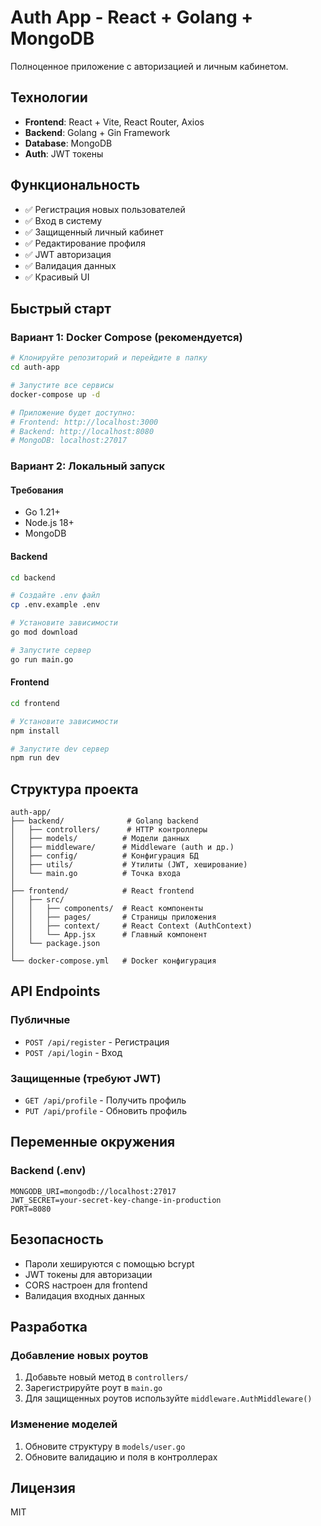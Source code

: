 # Auth App - React + Golang + MongoDB

Полноценное приложение с авторизацией и личным кабинетом.

## Технологии

- **Frontend**: React + Vite, React Router, Axios
- **Backend**: Golang + Gin Framework
- **Database**: MongoDB
- **Auth**: JWT токены

## Функциональность

- ✅ Регистрация новых пользователей
- ✅ Вход в систему
- ✅ Защищенный личный кабинет
- ✅ Редактирование профиля
- ✅ JWT авторизация
- ✅ Валидация данных
- ✅ Красивый UI

## Быстрый старт

### Вариант 1: Docker Compose (рекомендуется)

```bash
# Клонируйте репозиторий и перейдите в папку
cd auth-app

# Запустите все сервисы
docker-compose up -d

# Приложение будет доступно:
# Frontend: http://localhost:3000
# Backend: http://localhost:8080
# MongoDB: localhost:27017
```

### Вариант 2: Локальный запуск

#### Требования
- Go 1.21+
- Node.js 18+
- MongoDB

#### Backend
```bash
cd backend

# Создайте .env файл
cp .env.example .env

# Установите зависимости
go mod download

# Запустите сервер
go run main.go
```

#### Frontend
```bash
cd frontend

# Установите зависимости
npm install

# Запустите dev сервер
npm run dev
```

## Структура проекта

```
auth-app/
├── backend/              # Golang backend
│   ├── controllers/      # HTTP контроллеры
│   ├── models/          # Модели данных
│   ├── middleware/      # Middleware (auth и др.)
│   ├── config/          # Конфигурация БД
│   ├── utils/           # Утилиты (JWT, хеширование)
│   └── main.go          # Точка входа
│
├── frontend/            # React frontend
│   ├── src/
│   │   ├── components/  # React компоненты
│   │   ├── pages/       # Страницы приложения
│   │   ├── context/     # React Context (AuthContext)
│   │   └── App.jsx      # Главный компонент
│   └── package.json
│
└── docker-compose.yml   # Docker конфигурация
```

## API Endpoints

### Публичные
- `POST /api/register` - Регистрация
- `POST /api/login` - Вход

### Защищенные (требуют JWT)
- `GET /api/profile` - Получить профиль
- `PUT /api/profile` - Обновить профиль

## Переменные окружения

### Backend (.env)
```
MONGODB_URI=mongodb://localhost:27017
JWT_SECRET=your-secret-key-change-in-production
PORT=8080
```

## Безопасность

- Пароли хешируются с помощью bcrypt
- JWT токены для авторизации
- CORS настроен для frontend
- Валидация входных данных

## Разработка

### Добавление новых роутов

1. Добавьте новый метод в `controllers/`
2. Зарегистрируйте роут в `main.go`
3. Для защищенных роутов используйте `middleware.AuthMiddleware()`

### Изменение моделей

1. Обновите структуру в `models/user.go`
2. Обновите валидацию и поля в контроллерах

## Лицензия

MIT